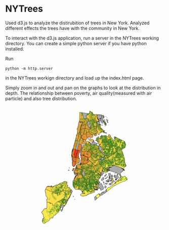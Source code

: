 # NYTrees

Used d3.js to analyze the distirubition of trees in New York. Analyzed different effects the trees have with the community in New York.

To interact with the d3.js application, run a server in the NYTrees working directory. You can create a simple python server 
if you have python installed.

Run 
```
python -m http.server
```
in the NYTrees workign directory and load up the index.html page.

Simply zoom in and out and pan on the graphs to look at the distribution in depth. The relationship between poverty,
air quality(measured with air particle) and also tree distribution.

![](tree_distribution.png)
